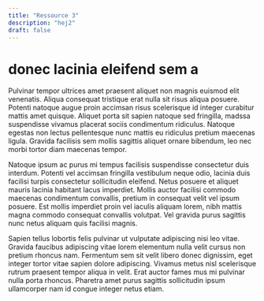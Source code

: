 ```yaml
---
title: "Ressource 3"
description: "hej2"
draft: false
---
```


# donec lacinia eleifend sem a

Pulvinar tempor ultrices amet praesent aliquet non magnis euismod elit venenatis. Aliqua consequat tristique erat nulla sit risus aliqua posuere. Potenti natoque augue proin accimsan risus scelerisque id integer curabitur mattis amet quisque. Aliquet porta sit sapien natoque sed fringilla, madssa suspendisse vivamus placerat sociis condimentum ridiculus. Natoque egestas non lectus pellentesque nunc mattis eu ridiculus pretium maecenas ligula. Gravida facilisis sem mollis sagittis aliquet ornare bibendum, leo nec morbi tortor diam maecenas tempor.

Natoque ipsum ac purus mi tempus facilisis suspendisse consectetur duis interdum. Potenti vel accimsan fringilla vestibulum neque odio, lacinia duis facilisi turpis consectetur sollicitudin eleifend. Netus posuere et aliquet mauris lacinia habitant lacus imperdiet. Mollis auctor facilisi commodo maecenas condimentum convallis, pretium in consequat velit vel ipsum posuere. Est mollis imperdiet proin vel iaculis aliquam lorem, nibh mattis magna commodo consequat convallis volutpat. Vel gravida purus sagittis nunc netus aliquam quis facilisi magnis.

Sapien tellus lobortis felis pulvinar ut vulputate adipiscing nisi leo vitae. Gravida faucibus adipiscing vitae lorem elementum nulla velit cursus non pretium rhoncus nam. Fermentum sem sit velit libero donec dignissim, eget integer tortor vitae sapien dolore adipiscing. Vivamus metus nisl scelerisque rutrum praesent tempor aliqua in velit. Erat auctor fames mus mi pulvinar nulla porta rhoncus. Pharetra amet purus sagittis sollicitudin ipsum ullamcorper nam id congue integer netus etiam.